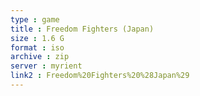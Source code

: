 ```yaml
---
type : game
title : Freedom Fighters (Japan)
size : 1.6 G
format : iso
archive : zip
server : myrient
link2 : Freedom%20Fighters%20%28Japan%29
---
```

